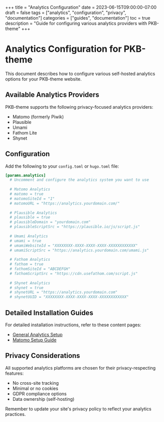 +++
title = "Analytics Configuration"
date = 2023-06-15T09:00:00-07:00
draft = false
tags = ["analytics", "configuration", "privacy", "documentation"]
categories = ["guides", "documentation"]
toc = true
description = "Guide for configuring various analytics providers with PKB-theme"
+++

# Analytics Configuration for PKB-theme

This document describes how to configure various self-hosted analytics options for your PKB-theme website.

## Available Analytics Providers

PKB-theme supports the following privacy-focused analytics providers:

- Matomo (formerly Piwik)
- Plausible
- Umami
- Fathom Lite
- Shynet

## Configuration

Add the following to your `config.toml` or `hugo.toml` file:

```toml
[params.analytics]
  # Uncomment and configure the analytics system you want to use
  
  # Matomo Analytics
  # matomo = true
  # matomoSiteId = "1"
  # matomoURL = "https://analytics.yourdomain.com/"
  
  # Plausible Analytics
  # plausible = true
  # plausibleDomain = "yourdomain.com"
  # plausibleScriptSrc = "https://plausible.io/js/script.js"
  
  # Umami Analytics
  # umami = true
  # umamiWebsiteId = "XXXXXXXX-XXXX-XXXX-XXXX-XXXXXXXXXXXX"
  # umamiScriptSrc = "https://analytics.yourdomain.com/umami.js"
  
  # Fathom Analytics
  # fathom = true
  # fathomSiteId = "ABCDEFGH"
  # fathomScriptSrc = "https://cdn.usefathom.com/script.js"
  
  # Shynet Analytics
  # shynet = true
  # shynetURL = "https://analytics.yourdomain.com"
  # shynetUUID = "XXXXXXXX-XXXX-XXXX-XXXX-XXXXXXXXXXXX"
```

## Detailed Installation Guides

For detailed installation instructions, refer to these content pages:

- [General Analytics Setup](/content/docs/analytics-setup.md)
- [Matomo Setup Guide](/content/docs/matomo-analytics-setup.md)

## Privacy Considerations

All supported analytics platforms are chosen for their privacy-respecting features:
- No cross-site tracking
- Minimal or no cookies
- GDPR compliance options
- Data ownership (self-hosting)

Remember to update your site's privacy policy to reflect your analytics practices.
